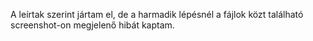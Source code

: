 A leírtak szerint jártam el, de a harmadik lépésnél a fájlok közt található screenshot-on megjelenő hibát kaptam.
